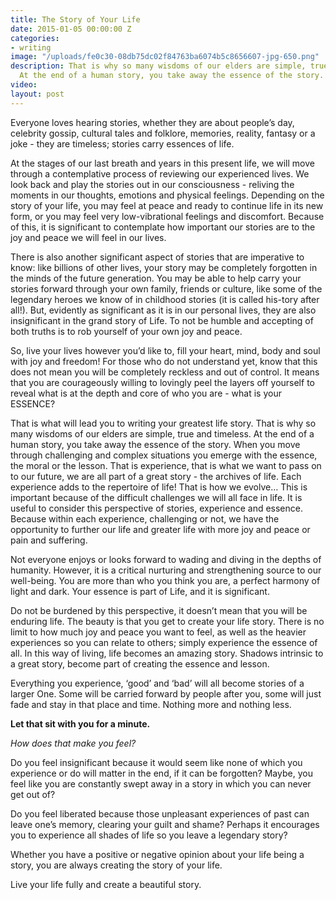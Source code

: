 ```yaml
---
title: The Story of Your Life
date: 2015-01-05 00:00:00 Z
categories:
- writing
image: "/uploads/fe0c30-08db75dc02f84763ba6074b5c8656607-jpg-650.png"
description: That is why so many wisdoms of our elders are simple, true and timeless.
  At the end of a human story, you take away the essence of the story.
video: 
layout: post
---
```


Everyone loves hearing stories, whether they are about people’s day, celebrity gossip, cultural tales and folklore, memories, reality, fantasy or a joke - they are timeless; stories carry essences of life.

At the stages of our last breath and years in this present life, we will move through a contemplative process of reviewing our experienced lives. We look back and play the stories out in our consciousness - reliving the moments in our thoughts, emotions and physical feelings. Depending on the story of your life, you may feel at peace and ready to continue life in its new form, or you may feel very low-vibrational feelings and discomfort. Because of this, it is significant to contemplate how important our stories are to the joy and peace we will feel in our lives.

There is also another significant aspect of stories that are imperative to know: like billions of other lives, your story may be completely forgotten in the minds of the future generation. You may be able to help carry your stories forward through your own family, friends or culture, like some of the legendary heroes we know of in childhood stories (it is called his-tory after all!). But, evidently as significant as it is in our personal lives, they are also insignificant in the grand story of Life. To not be humble and accepting of both truths is to rob yourself of your own joy and peace.

So, live your lives however you’d like to, fill your heart, mind, body and soul with joy and freedom! For those who do not understand yet, know that this does not mean you will be completely reckless and out of control. It means that you are courageously willing to lovingly peel the layers off yourself to reveal what is at the depth and core of who you are - what is your ESSENCE?

That is what will lead you to writing your greatest life story. That is why so many wisdoms of our elders are simple, true and timeless. At the end of a human story, you take away the essence of the story. When you move through challenging and complex situations you emerge with the essence, the moral or the lesson. That is experience, that is what we want to pass on to our future, we are all part of a great story - the archives of life. Each experience adds to the repertoire of life! That is how we evolve… This is important because of the difficult challenges we will all face in life. It is useful to consider this perspective of stories, experience and essence. Because within each experience, challenging or not, we have the opportunity to further our life and greater life with more joy and peace or pain and suffering.

Not everyone enjoys or looks forward to wading and diving in the depths of humanity. However, it is a critical nurturing and strengthening source to our well-being. You are more than who you think you are, a perfect harmony of light and dark. Your essence is part of Life, and it is significant.

Do not be burdened by this perspective, it doesn’t mean that you will be enduring life. The beauty is that you get to create your life story. There is no limit to how much joy and peace you want to feel, as well as the heavier experiences so you can relate to others; simply experience the essence of all. In this way of living, life becomes an amazing story. Shadows intrinsic to a great story, become part of creating the essence and lesson.

Everything you experience, ‘good’ and ‘bad’ will all become stories of a larger One. Some will be carried forward by people after you, some will just fade and stay in that place and time. Nothing more and nothing less.

**Let that sit with you for a minute.**

*How does that make you feel?*

Do you feel insignificant because it would seem like none of which you experience or do will matter in the end, if it can be forgotten? Maybe, you feel like you are constantly swept away in a story in which you can never get out of?

Do you feel liberated because those unpleasant experiences of past can leave one’s memory, clearing your guilt and shame? Perhaps it encourages you to experience all shades of life so you leave a legendary story?

Whether you have a positive or negative opinion about your life being a story, you are always creating the story of your life.

Live your life fully and create a beautiful story.